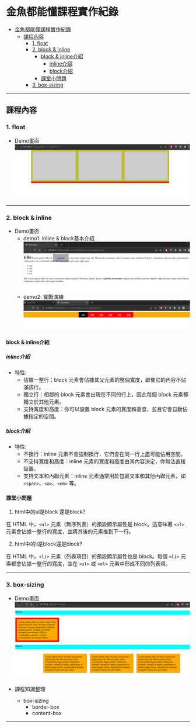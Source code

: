 # 金魚都能懂課程實作紀錄

- [金魚都能懂課程實作紀錄](#金魚都能懂課程實作紀錄)
  - [課程內容](#課程內容)
    - [1. float](#1-float)
    - [2. block \& inline](#2-block--inline)
      - [block \& inline介紹](#block--inline介紹)
        - [inline介紹](#inline介紹)
        - [block介紹](#block介紹)
      - [課堂小問題](#課堂小問題)
    - [3. box-sizing](#3-box-sizing)


---

## 課程內容

### 1. float

- Demo畫面
![float-demo](./img/lab/lab1-float-demo.png)

---

### 2. block & inline

- Demo畫面
  - demo1: inline & block基本介紹
    ![float-demo](./img/lab/lab2-inline-block-demo1.png)
  - demo2: 實戰演練
    ![float-demo](./img/lab/lab2-inline-block-demo2.png)


#### block & inline介紹

##### inline介紹

- 特性:
    - 佔據一整行：block 元素會佔據其父元素的整個寬度，即使它的內容不佔滿該行。
    - 獨立行：相鄰的 block 元素會出現在不同的行上，因此每個 block 元素都獨立於其他元素。
    - 支持寬度和高度：你可以設置 block 元素的寬度和高度，並且它會自動佔據指定的空間。

##### block介紹

- 特性:
    - 不換行：inline 元素不會強制換行，它們會在同一行上盡可能佔用空間。
    - 不支持寬度和高度：inline 元素的寬度和高度由其內容決定，你無法直接設置。
    - 支持文本和內聯元素：inline 元素通常用於包裹文本和其他內聯元素，如 ```<span>```、```<a>```、```<em>``` 等。


#### 課堂小問題

1. html中的ul是block 還是block?

在 HTML 中，```<ul>``` 元素（無序列表）的預設顯示屬性是 block。這意味著 ```<ul>``` 元素會佔據一整行的寬度，並將其後的元素推到下一行。

2. html中的li是block還是block?

在 HTML 中，```<li>``` 元素（列表項目）的預設顯示屬性也是 block。每個 ```<li>``` 元素都會佔據一整行的寬度，並在 ```<ul>``` 或 ```<ol>``` 元素中形成不同的列表項。

---

### 3. box-sizing

- Demo畫面
![lab3-box-sizing](./img/lab/lab3-box-sizing.png)

- 課程知識整理
  - box-sizing
    - border-box
    - content-box

---
